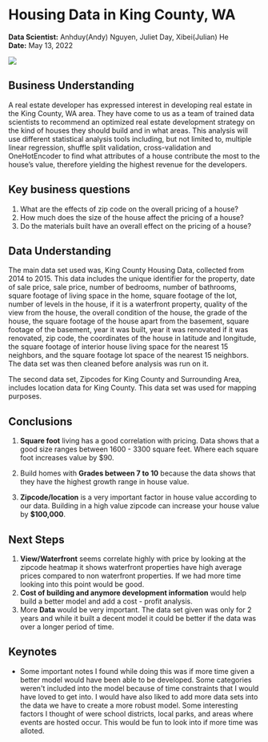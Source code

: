 # Housing Data in King County, WA <br>
**Data Scientist:**  Anhduy(Andy) Nguyen, Juliet Day, Xibei(Julian) He <br>
**Date:** May 13, 2022

![](https://images.skyscrapercenter.com/uploads/Bellevue_Downtown-2019_(CC__BY-SA)SounderBruce210122-030120.jpg)
## **Business Understanding**
A real estate developer has expressed interest in developing real estate in the King County, WA area. They have come to us as a team of trained data scientists to recommend an optimized real estate development strategy on the kind of houses they should build and in what areas. This analysis will use different statistical analysis tools including, but not limited to, multiple linear regression, shuffle split validation, cross-validation and OneHotEncoder to find what attributes of a house contribute the most to the house’s value, therefore yielding the highest revenue for the developers.

## **Key business questions**
1. What are the effects of zip code on the overall pricing of a house?
2. How much does the size of the house affect the pricing of a house?
3. Do the materials built have an overall effect on the pricing of a house?

## **Data Understanding** 
The main data set used was, King County Housing Data, collected from 2014 to 2015. This data includes the unique identifier for the property, date of sale price, sale price, number of bedrooms, number of bathrooms, square footage of living space in the home, square footage of the lot, number of levels in the house, if it is a waterfront property, quality of the view from the house, the overall condition of the house, the grade of the house, the square footage of the house apart from the basement, square footage of the basement, year it was built, year it was renovated if it was renovated, zip code, the coordinates of the house in latitude and longitude, the square footage of interior house living space for the nearest 15 neighbors, and the square footage lot space of the nearest 15 neighbors. The data set was then cleaned before analysis was run on it.

The second data set, Zipcodes for King County and Surrounding Area, includes location data for King County. This data set was used for mapping purposes.


## **Conclusions**
1. **Square foot** living has a good correlation with pricing.  Data shows that a good size ranges between 1600 - 3300 square feet.  Where each square foot increases value by $90.

2. Build homes with **Grades between 7 to 10** because the data shows that they have the highest growth range in house value.

3. **Zipcode/location** is a very important factor in house value according to our data.  Building in a high value zipcode can increase your house value by **$100,000**.

## **Next Steps**
1. **View/Waterfront** seems correlate highly with price by looking at the zipcode heatmap it shows waterfront properties have high average prices compared to non waterfront properties.  If we had more time looking into this point would be good.
2. **Cost of building and anymore development information** would help build a better model and add a cost - profit analysis.
3. More **Data** would be very important.  The data set given was only for 2 years and while it built a decent model it could be better if the data was over a longer period of time.

## **Keynotes**
* Some important notes I found while doing this was if more time given a better model would have been able to be developed.  Some categories weren't included into the model because of time constraints that I would have loved to get into.  I would have also liked to add more data sets into the data we have to create a more robust model.  Some interesting factors I thought of were school districts, local parks, and areas where events are hosted occur.  This would be fun to look into if more time was alloted.